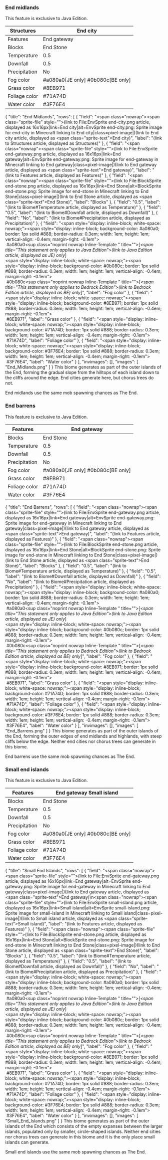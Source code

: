 ### End midlands

  

This feature is exclusive to  Java Edition. 


| Structures    | End city                              |
|---------------|---------------------------------------|
| Features      | End gateway                           |
| Blocks        | End Stone                             |
| Temperature   | 0.5                                   |
| Downfall      | 0.5                                   |
| Precipitation | No                                    |
| Fog color     | #a080a0‌[JE  only] #0b080c‌[BE  only] |
| Grass color   | #8EB971                               |
| Foliage color | #71A74D                               |
| Water color   | #3F76E4                               |

{
    "title": "End Midlands",
    "rows": [
        {
            "field": "<span class=\"nowrap\"><span class=\"sprite-file\" style=\"\">(link to File:EnvSprite end-city.png article, displayed as 16x16px|link=End city|alt=EnvSprite end-city.png: Sprite image for end-city in Minecraft linking to End city|class=pixel-image|)</span>(link to End city article, displayed as <span class=\"sprite-text\">End city</span>)</span>",
            "label": "(link to Structures article, displayed as Structures)"
        },
        {
            "field": "<span class=\"nowrap\"><span class=\"sprite-file\" style=\"\">(link to File:EnvSprite end-gateway.png article, displayed as 16x16px|link=End gateway|alt=EnvSprite end-gateway.png: Sprite image for end-gateway in Minecraft linking to End gateway|class=pixel-image|)</span>(link to End gateway article, displayed as <span class=\"sprite-text\">End gateway</span>)</span>",
            "label": "(link to Features article, displayed as Features)"
        },
        {
            "field": "<span class=\"nowrap\"><span class=\"sprite-file\" style=\"\">(link to File:BlockSprite end-stone.png article, displayed as 16x16px|link=End Stone|alt=BlockSprite end-stone.png: Sprite image for end-stone in Minecraft linking to End Stone|class=pixel-image|)</span>(link to End Stone article, displayed as <span class=\"sprite-text\">End Stone</span>)</span>",
            "label": "Blocks"
        },
        {
            "field": "0.5",
            "label": "(link to Biome#Temperature article, displayed as Temperature)"
        },
        {
            "field": "0.5",
            "label": "(link to Biome#Downfall article, displayed as Downfall)"
        },
        {
            "field": "No",
            "label": "(link to Biome#Precipitation article, displayed as Precipitation)"
        },
        {
            "field": "<span style=\"display: inline-block; white-space: nowrap;\"><span style=\"display: inline-block; background-color: #a080a0; border: 1px solid #888; border-radius: 0.3em; width: 1em; height: 1em; vertical-align: -0.4em; margin-right: -0.1em\"><br></span> #a080a0</span>‌<sup class=\"noprint nowrap Inline-Template \" title=\"\">[<i><span title=\"This statement only applies to Java Edition\">(link to Java Edition article, displayed as JE)  only</span></i>]</sup><br><span style=\"display: inline-block; white-space: nowrap;\"><span style=\"display: inline-block; background-color: #0b080c; border: 1px solid #888; border-radius: 0.3em; width: 1em; height: 1em; vertical-align: -0.4em; margin-right: -0.1em\"><br></span> #0b080c</span>‌<sup class=\"noprint nowrap Inline-Template \" title=\"\">[<i><span title=\"This statement only applies to Bedrock Edition\">(link to Bedrock Edition article, displayed as BE)  only</span></i>]</sup>",
            "label": "Fog color"
        },
        {
            "field": "<span style=\"display: inline-block; white-space: nowrap;\"><span style=\"display: inline-block; background-color: #8EB971; border: 1px solid #888; border-radius: 0.3em; width: 1em; height: 1em; vertical-align: -0.4em; margin-right: -0.1em\"><br></span> #8EB971</span>",
            "label": "Grass color"
        },
        {
            "field": "<span style=\"display: inline-block; white-space: nowrap;\"><span style=\"display: inline-block; background-color: #71A74D; border: 1px solid #888; border-radius: 0.3em; width: 1em; height: 1em; vertical-align: -0.4em; margin-right: -0.1em\"><br></span> #71A74D</span>",
            "label": "Foliage color"
        },
        {
            "field": "<span style=\"display: inline-block; white-space: nowrap;\"><span style=\"display: inline-block; background-color: #3F76E4; border: 1px solid #888; border-radius: 0.3em; width: 1em; height: 1em; vertical-align: -0.4em; margin-right: -0.1em\"><br></span> #3F76E4</span>",
            "label": "Water color"
        }
    ],
    "invimages": [],
    "images": [
        "End_Midlands.png"
    ]
}
This biome generates as part of the outer islands of the End, forming the gradual slope from the hilltops of each island down to the cliffs around the edge. End cities generate here, but chorus trees do not.

End midlands use the same mob spawning chances as The End. 

### End barrens

  

This feature is exclusive to  Java Edition. 


| Features      | End gateway                           |
|---------------|---------------------------------------|
| Blocks        | End Stone                             |
| Temperature   | 0.5                                   |
| Downfall      | 0.5                                   |
| Precipitation | No                                    |
| Fog color     | #a080a0‌[JE  only] #0b080c‌[BE  only] |
| Grass color   | #8EB971                               |
| Foliage color | #71A74D                               |
| Water color   | #3F76E4                               |

{
    "title": "End Barrens",
    "rows": [
        {
            "field": "<span class=\"nowrap\"><span class=\"sprite-file\" style=\"\">(link to File:EnvSprite end-gateway.png article, displayed as 16x16px|link=End gateway|alt=EnvSprite end-gateway.png: Sprite image for end-gateway in Minecraft linking to End gateway|class=pixel-image|)</span>(link to End gateway article, displayed as <span class=\"sprite-text\">End gateway</span>)</span>",
            "label": "(link to Features article, displayed as Features)"
        },
        {
            "field": "<span class=\"nowrap\"><span class=\"sprite-file\" style=\"\">(link to File:BlockSprite end-stone.png article, displayed as 16x16px|link=End Stone|alt=BlockSprite end-stone.png: Sprite image for end-stone in Minecraft linking to End Stone|class=pixel-image|)</span>(link to End Stone article, displayed as <span class=\"sprite-text\">End Stone</span>)</span>",
            "label": "Blocks"
        },
        {
            "field": "0.5",
            "label": "(link to Biome#Temperature article, displayed as Temperature)"
        },
        {
            "field": "0.5",
            "label": "(link to Biome#Downfall article, displayed as Downfall)"
        },
        {
            "field": "No",
            "label": "(link to Biome#Precipitation article, displayed as Precipitation)"
        },
        {
            "field": "<span style=\"display: inline-block; white-space: nowrap;\"><span style=\"display: inline-block; background-color: #a080a0; border: 1px solid #888; border-radius: 0.3em; width: 1em; height: 1em; vertical-align: -0.4em; margin-right: -0.1em\"><br></span> #a080a0</span>‌<sup class=\"noprint nowrap Inline-Template \" title=\"\">[<i><span title=\"This statement only applies to Java Edition\">(link to Java Edition article, displayed as JE)  only</span></i>]</sup><br><span style=\"display: inline-block; white-space: nowrap;\"><span style=\"display: inline-block; background-color: #0b080c; border: 1px solid #888; border-radius: 0.3em; width: 1em; height: 1em; vertical-align: -0.4em; margin-right: -0.1em\"><br></span> #0b080c</span>‌<sup class=\"noprint nowrap Inline-Template \" title=\"\">[<i><span title=\"This statement only applies to Bedrock Edition\">(link to Bedrock Edition article, displayed as BE)  only</span></i>]</sup>",
            "label": "Fog color"
        },
        {
            "field": "<span style=\"display: inline-block; white-space: nowrap;\"><span style=\"display: inline-block; background-color: #8EB971; border: 1px solid #888; border-radius: 0.3em; width: 1em; height: 1em; vertical-align: -0.4em; margin-right: -0.1em\"><br></span> #8EB971</span>",
            "label": "Grass color"
        },
        {
            "field": "<span style=\"display: inline-block; white-space: nowrap;\"><span style=\"display: inline-block; background-color: #71A74D; border: 1px solid #888; border-radius: 0.3em; width: 1em; height: 1em; vertical-align: -0.4em; margin-right: -0.1em\"><br></span> #71A74D</span>",
            "label": "Foliage color"
        },
        {
            "field": "<span style=\"display: inline-block; white-space: nowrap;\"><span style=\"display: inline-block; background-color: #3F76E4; border: 1px solid #888; border-radius: 0.3em; width: 1em; height: 1em; vertical-align: -0.4em; margin-right: -0.1em\"><br></span> #3F76E4</span>",
            "label": "Water color"
        }
    ],
    "invimages": [],
    "images": [
        "End_Barrens.png"
    ]
}
This biome generates as part of the outer islands of the End, forming the outer edges of end midlands and highlands, with steep cliffs below the edge. Neither end cities nor chorus trees can generate in this biome.

End barrens use the same mob spawning chances as The End. 

### Small end islands

  

This feature is exclusive to  Java Edition. 


| Features      | End gateway Small island              |
|---------------|---------------------------------------|
| Blocks        | End Stone                             |
| Temperature   | 0.5                                   |
| Downfall      | 0.5                                   |
| Precipitation | No                                    |
| Fog color     | #a080a0‌[JE  only] #0b080c‌[BE  only] |
| Grass color   | #8EB971                               |
| Foliage color | #71A74D                               |
| Water color   | #3F76E4                               |

{
    "title": "Small End Islands",
    "rows": [
        {
            "field": "<span class=\"nowrap\"><span class=\"sprite-file\" style=\"\">(link to File:EnvSprite end-gateway.png article, displayed as 16x16px|link=End gateway|alt=EnvSprite end-gateway.png: Sprite image for end-gateway in Minecraft linking to End gateway|class=pixel-image|)</span>(link to End gateway article, displayed as <span class=\"sprite-text\">End gateway</span>)</span>\n<span class=\"nowrap\"><span class=\"sprite-file\" style=\"\">(link to File:EnvSprite small-island.png article, displayed as 16x16px|link=Small island|alt=EnvSprite small-island.png: Sprite image for small-island in Minecraft linking to Small island|class=pixel-image|)</span>(link to Small island article, displayed as <span class=\"sprite-text\">Small island</span>)</span>",
            "label": "(link to Features article, displayed as Features)"
        },
        {
            "field": "<span class=\"nowrap\"><span class=\"sprite-file\" style=\"\">(link to File:BlockSprite end-stone.png article, displayed as 16x16px|link=End Stone|alt=BlockSprite end-stone.png: Sprite image for end-stone in Minecraft linking to End Stone|class=pixel-image|)</span>(link to End Stone article, displayed as <span class=\"sprite-text\">End Stone</span>)</span>",
            "label": "Blocks"
        },
        {
            "field": "0.5",
            "label": "(link to Biome#Temperature article, displayed as Temperature)"
        },
        {
            "field": "0.5",
            "label": "(link to Biome#Downfall article, displayed as Downfall)"
        },
        {
            "field": "No",
            "label": "(link to Biome#Precipitation article, displayed as Precipitation)"
        },
        {
            "field": "<span style=\"display: inline-block; white-space: nowrap;\"><span style=\"display: inline-block; background-color: #a080a0; border: 1px solid #888; border-radius: 0.3em; width: 1em; height: 1em; vertical-align: -0.4em; margin-right: -0.1em\"><br></span> #a080a0</span>‌<sup class=\"noprint nowrap Inline-Template \" title=\"\">[<i><span title=\"This statement only applies to Java Edition\">(link to Java Edition article, displayed as JE)  only</span></i>]</sup><br><span style=\"display: inline-block; white-space: nowrap;\"><span style=\"display: inline-block; background-color: #0b080c; border: 1px solid #888; border-radius: 0.3em; width: 1em; height: 1em; vertical-align: -0.4em; margin-right: -0.1em\"><br></span> #0b080c</span>‌<sup class=\"noprint nowrap Inline-Template \" title=\"\">[<i><span title=\"This statement only applies to Bedrock Edition\">(link to Bedrock Edition article, displayed as BE)  only</span></i>]</sup>",
            "label": "Fog color"
        },
        {
            "field": "<span style=\"display: inline-block; white-space: nowrap;\"><span style=\"display: inline-block; background-color: #8EB971; border: 1px solid #888; border-radius: 0.3em; width: 1em; height: 1em; vertical-align: -0.4em; margin-right: -0.1em\"><br></span> #8EB971</span>",
            "label": "Grass color"
        },
        {
            "field": "<span style=\"display: inline-block; white-space: nowrap;\"><span style=\"display: inline-block; background-color: #71A74D; border: 1px solid #888; border-radius: 0.3em; width: 1em; height: 1em; vertical-align: -0.4em; margin-right: -0.1em\"><br></span> #71A74D</span>",
            "label": "Foliage color"
        },
        {
            "field": "<span style=\"display: inline-block; white-space: nowrap;\"><span style=\"display: inline-block; background-color: #3F76E4; border: 1px solid #888; border-radius: 0.3em; width: 1em; height: 1em; vertical-align: -0.4em; margin-right: -0.1em\"><br></span> #3F76E4</span>",
            "label": "Water color"
        }
    ],
    "invimages": [],
    "images": [
        "Small_End_Islands.png"
    ]
}
This biome generates as part of the outer islands of the End which consists of the empty expanses between the larger islands, populated only by smaller, circle-shaped islands. Neither end cities nor chorus trees can generate in this biome and it is the only place small islands can generate.

Small end islands use the same mob spawning chances as The End.


